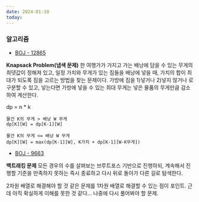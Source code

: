 ```yaml
---
date: 2024-01-10
today:
---
```


### 알고리즘

- [BOJ - 12865](https://www.acmicpc.net/problem/12865)

**Knapsack Problem(냅색 문제)**
한 여행가가 가지고 가는 배낭에 담을 수 있는 무게의 최댓값이 정해져 있고, 일정 가치와 무게가 있는 짐들을 배낭에 넣을 때, 가치의 합이 최대가 되도록 짐을 고르는 방법을 찾는 문제이다.
가방에 짐을 1)넣거나 2)넣지 않거나 로 구분할 수 있고, 넣는다면 가방에 넣을 수 있는 최대 무게는 넣은 물품의 무게만큼 감소하여 계산한다.

dp = n \* k

```
물건 K의 무게 > 배낭 W 무게
dp[K][W] = dp[K-1][W]

물건 K의 무게 <= 배낭 W 무게
dp[K][W] = max(dp[K-1][W], K가치 + dp[K-1][W-K무게])
```

- [BOJ - 9663](https://www.acmicpc.net/problem/9663)

**백트래킹 문제**
모든 경우의 수를 살펴보는 브루트포스 기반으로 진행하되, 계속해서 진행할 기준을 만족하지 못하는 즉시 종료하고 다시 뒤로 돌아가 다른 길로 탐색한다.

2차원 배열로 해결해야 할 것 같은 문제를 1차원 배열로 해결할 수 있는 점이 포인트.
근데 아직 확실하게 이해를 못한 것 같다... 나중에 다시 풀어봐야 할 문제.

